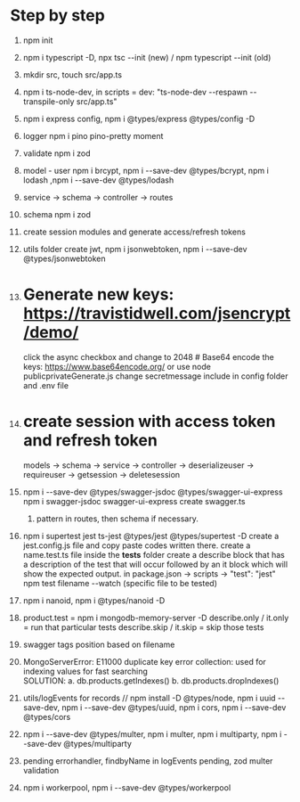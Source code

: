 # Step by step

1.  npm init
2.  npm i typescript -D, npx tsc --init (new) / npm typescript --init (old)
3.  mkdir src, touch src/app.ts
4.  npm i ts-node-dev, in scripts = dev: "ts-node-dev --respawn --transpile-only src/app.ts"
5.  npm i express config, npm i @types/express @types/config -D
6.  logger npm i pino pino-pretty moment
7.  validate npm i zod
8.  model - user npm i brcypt, npm i --save-dev @types/bcrypt, npm i lodash ,npm i --save-dev @types/lodash
9.  service -> schema -> controller -> routes
10. schema npm i zod
11. create session modules and generate access/refresh tokens
12. utils folder create jwt, npm i jsonwebtoken, npm i --save-dev @types/jsonwebtoken
13. # Generate new keys: https://travistidwell.com/jsencrypt/demo/
    click the async checkbox and change to 2048 # Base64 encode the keys: https://www.base64encode.org/
    or use node publicprivateGenerate.js change secretmessage
    include in config folder and .env file
14. # create session with access token and refresh token

    models -> schema -> service -> controller -> deserializeuser
    -> requireuser -> getsession -> deletesession

15. npm i --save-dev @types/swagger-jsdoc @types/swagger-ui-express
    npm i swagger-jsdoc swagger-ui-express
    create swagger.ts

    1. pattern in routes, then schema if necessary.

16. npm i supertest jest ts-jest @types/jest @types/supertest -D
    create a jest.config.js file and copy paste codes written there.
    create a name.test.ts file inside the **tests** folder
    create a describe block that has a description of the test that will occur followed by an it block which will show the expected output.
    in package.json -> scripts -> "test": "jest"
    npm test filename --watch (specific file to be tested)

17. npm i nanoid, npm i @types/nanoid -D

18. product.test = npm i mongodb-memory-server -D
    describe.only / it.only = run that particular tests
    describe.skip / it.skip = skip those tests

19. swagger tags position based on filename

20. MongoServerError: E11000 duplicate key error collection: used for indexing values for fast searching  
    SOLUTION:
    a. db.products.getIndexes()
    b. db.products.dropIndexes()

21. utils/logEvents for records // npm install -D @types/node, npm i uuid --save-dev, npm i --save-dev @types/uuid, npm i cors, npm i --save-dev @types/cors

22. npm i --save-dev @types/multer, npm i multer, npm i multiparty, npm i --save-dev @types/multiparty

23. pending errorhandler, findbyName in logEvents pending, zod
    multer validation

24. npm i workerpool, npm i --save-dev @types/workerpool
